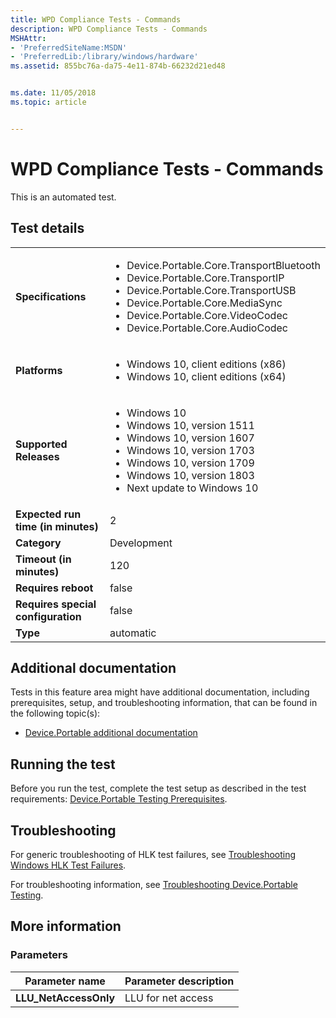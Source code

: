 ```yaml
---
title: WPD Compliance Tests - Commands
description: WPD Compliance Tests - Commands
MSHAttr:
- 'PreferredSiteName:MSDN'
- 'PreferredLib:/library/windows/hardware'
ms.assetid: 855bc76a-da75-4e11-874b-66232d21ed48


ms.date: 11/05/2018
ms.topic: article


---
```


# <span id="p_hlk_test.e27eed4c-feae-4367-a976-37262eb3a63a"></span>WPD Compliance Tests - Commands


This is an automated test.

## Test details

|||
|---|---|
| **Specifications**  | <ul><li>Device.Portable.Core.TransportBluetooth</li><li>Device.Portable.Core.TransportIP</li><li>Device.Portable.Core.TransportUSB</li><li>Device.Portable.Core.MediaSync</li><li>Device.Portable.Core.VideoCodec</li><li>Device.Portable.Core.AudioCodec</li></ul> |  
| **Platforms**   | <ul><li>Windows 10, client editions (x86)</li><li>Windows 10, client editions (x64)</li></ul> |
| **Supported Releases** | <ul><li>Windows 10</li><li>Windows 10, version 1511</li><li>Windows 10, version 1607</li><li>Windows 10, version 1703</li><li>Windows 10, version 1709</li><li>Windows 10, version 1803</li><li>Next update to Windows 10</li></ul> |
|**Expected run time (in minutes)**| 2 |
|**Category**| Development |
|**Timeout (in minutes)**| 120 |
|**Requires reboot**| false |
|**Requires special configuration**| false |
|**Type**| automatic |



## <span id="Additional_documentation"></span><span id="additional_documentation"></span><span id="ADDITIONAL_DOCUMENTATION"></span>Additional documentation


Tests in this feature area might have additional documentation, including prerequisites, setup, and troubleshooting information, that can be found in the following topic(s):

-   [Device.Portable additional documentation](device-portable-additional-documentation.md)

## <span id="Running_the_test"></span><span id="running_the_test"></span><span id="RUNNING_THE_TEST"></span>Running the test


Before you run the test, complete the test setup as described in the test requirements: [Device.Portable Testing Prerequisites](deviceportable-testing-prerequisites.md).

## <span id="Troubleshooting"></span><span id="troubleshooting"></span><span id="TROUBLESHOOTING"></span>Troubleshooting


For generic troubleshooting of HLK test failures, see [Troubleshooting Windows HLK Test Failures](../user/troubleshooting-windows-hlk-test-failures.md).

For troubleshooting information, see [Troubleshooting Device.Portable Testing](troubleshooting-deviceportable-testing.md).

## <span id="More_information"></span><span id="more_information"></span><span id="MORE_INFORMATION"></span>More information


### <span id="Parameters"></span><span id="parameters"></span><span id="PARAMETERS"></span>Parameters

| Parameter name         | Parameter description |
|------------------------|-----------------------|
| **LLU\_NetAccessOnly** | LLU for net access    |












